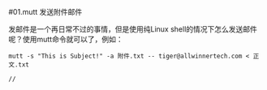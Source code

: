 #01.mutt 发送附件邮件

发邮件是一个再日常不过的事情，但是使用纯Linux shell的情况下怎么发送邮件呢？使用mutt命令就可以了，例如：

    mutt -s "This is Subject!" -a 附件.txt -- tiger@allwinnertech.com < 正文.txt
    
    // 
